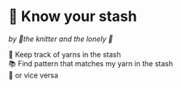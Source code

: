 # :yarn: Know your stash  
*by :fox_face:the knitter and the lonely :wolf:*  

:pencil: Keep track of yarns in the stash  
:books: Find pattern that matches my yarn in the stash  
:sheep: or vice versa  


